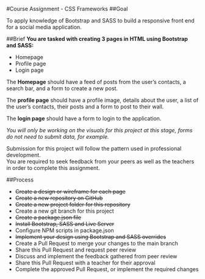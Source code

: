 #Course Assignment - CSS Frameworks
##Goal

To apply knowledge of Bootstrap and SASS to build a responsive front end for a social media application.

##Brief
**You are tasked with creating 3 pages in HTML using Bootstrap and SASS:**

* Homepage
* Profile page
* Login page

The **Homepage** should have a feed of posts from the user’s contacts, a search bar, and a form to create a new post.

The **profile page** should have a profile image, details about the user, a list of the user’s contacts, their posts and a form to post to their wall.

The **login page** should have a form to login to the application.

_You will only be working on the visuals for this project at this stage, forms do not need to submit data, for example._

Submission for this project will follow the pattern used in professional development.   
You are required to seek feedback from your peers as well as the teachers in order to complete this assignment.  

##Process

* ~~Create a design or wireframe for each page~~  
* ~~Create a new repository on GitHub~~  
* ~~Create a new project folder for this repository~~
* Create a new git branch for this project  
* ~~Create a package.json file~~  
* ~~Install Bootstrap, SASS and Live Server~~  
* Configure NPM scripts in package.json  
* ~~Implement your design using Bootstrap and SASS overrides~~  
* Create a Pull Request to merge your changes to the main branch  
* Share this Pull Request and request peer review  
* Discuss and implement the feedback gathered from peer review  
* Share this Pull Request with a teacher for their approval  
* Complete the approved Pull Request, or implement the required changes  



